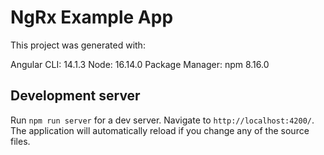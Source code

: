 # NgRx Example App

This project was generated with:

Angular CLI: 14.1.3
Node: 16.14.0
Package Manager: npm 8.16.0

## Development server

Run `npm run server` for a dev server. Navigate to `http://localhost:4200/`. The application will automatically reload if you change any of the source files.
